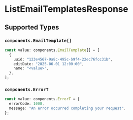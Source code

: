 # ListEmailTemplatesResponse


## Supported Types

### `components.EmailTemplate[]`

```typescript
const value: components.EmailTemplate[] = [
  {
    uuid: "123e4567-9a8c-495c-b9f4-22ec76fcc31b",
    editDate: "2025-06-01 12:00:00",
    name: "<value>",
  },
];
```

### `components.ErrorT`

```typescript
const value: components.ErrorT = {
  errorCode: 1000,
  message: "An error occurred completing your request",
};
```

